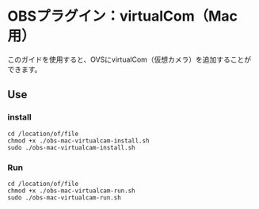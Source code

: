 # OBSプラグイン：virtualCom（Mac用）

このガイドを使用すると、OVSにvirtualCom（仮想カメラ）を追加することができます。

## Use
### install
```bash:Terminal Command
cd /location/of/file
chmod +x ./obs-mac-virtualcam-install.sh  
sudo ./obs-mac-virtualcam-install.sh
```

### Run

```bash:Terminal Command
cd /location/of/file
chmod +x ./obs-mac-virtualcam-run.sh
sudo ./obs-mac-virtualcam-run.sh
```
